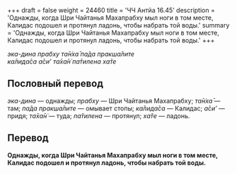 +++
draft = false
weight = 24460
title = 'ЧЧ Антйа 16.45'
description = 'Однажды, когда Шри Чайтанья Махапрабху мыл ноги в том месте, Калидас подошел и протянул ладонь, чтобы набрать той воды.'
summary = 'Однажды, когда Шри Чайтанья Махапрабху мыл ноги в том месте, Калидас подошел и протянул ладонь, чтобы набрать той воды.'
+++

_эка-дина прабху та̄н̇ха̄ па̄да пракша̄лите  
ка̄лида̄са а̄си’ та̄ха̄н̇ па̄тилена ха̄те_

## Пословный перевод

_эка_\-_дина_ — однажды; _прабху_ — Шри Чайтанья Махапрабху; _та̄н̇ха̄_ — там; _па̄да_ _пракша̄лите_ — омывает стопы; _ка̄лида̄са_ — Калидас; _а̄си’_ — придя; _та̄ха̄н̇_ — туда; _па̄тилена_ — протянул; _ха̄те_ — ладонь.

## Перевод

**Однажды, когда Шри Чайтанья Махапрабху мыл ноги в том месте, Калидас подошел и протянул ладонь, чтобы набрать той воды.**
